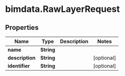 # bimdata.RawLayerRequest

## Properties

Name | Type | Description | Notes
------------ | ------------- | ------------- | -------------
**name** | **String** |  | 
**description** | **String** |  | [optional] 
**identifier** | **String** |  | [optional] 



